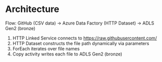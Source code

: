 # Architecture

Flow: GitHub (CSV data) → Azure Data Factory (HTTP Dataset) → ADLS Gen2 (bronze)

1) HTTP Linked Service connects to https://raw.githubusercontent.com/
2) HTTP Dataset constructs the file path dynamically via parameters
3) ForEach iterates over file names
4) Copy activity writes each file to ADLS Gen2 (bronze)
